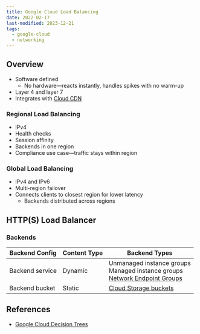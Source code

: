 ```yaml
---
title: Google Cloud Load Balancing
date: 2022-02-17
last-modified: 2023-12-21
tags:
  - google-cloud
  - networking
---
```


## Overview

- Software defined
	- No hardware—reacts instantly, handles spikes with no warm-up
- Layer 4 and layer 7
- Integrates with [Cloud CDN](notes/Cloud%20CDN.md)

### Regional Load Balancing

- IPv4
- Health checks
- Session affinity
- Backends in one region
- Compliance use case—traffic stays within region

### Global Load Balancing

- IPv4 and IPv6
- Multi-region failover
- Connects clients to closest region for lower latency
	- Backends distributed across regions

## HTTP(S) Load Balancer

### Backends

| Backend Config  | Content Type | Backend Types                                                                                                                 |
| --------------- | ------------ | ----------------------------------------------------------------------------------------------------------------------------- |
| Backend service | Dynamic      | Unmanaged instance groups<br>Managed instance groups<br>[Network Endpoint Groups](notes/Network%20Endpoint%20Groups.md) |
| Backend bucket  | Static       | [Cloud Storage buckets](notes/Cloud%20Storage.md)                                                                       |

## References

- [Google Cloud Decision Trees](notes/moc/Google%20Cloud%20Decision%20Trees.md)
